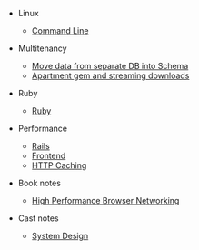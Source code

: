 - Linux

  - [Command Line](docs/linux/command-line.md)

- Multitenancy

  - [Move data from separate DB into Schema](docs/multitenancy/db-to-schema-move.md)
  - [Apartment gem and streaming downloads](docs/multitenancy/apartment-and-streaming.md)

- Ruby

  - [Ruby](docs/ruby/index.md)

- Performance

  - [Rails](docs/performance/rails.md)
  - [Frontend](docs/performance/frontend.md)
  - [HTTP Caching](docs/performance/http-caching.md)

- Book notes

  - [High Performance Browser Networking](docs/books/high-performance-browser-networking/index.md)

- Cast notes

  - [System Design](docs/cast_notes/system_design.md)
